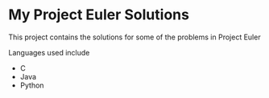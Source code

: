 # My Project Euler Solutions
This project contains the solutions for some of the problems in Project Euler

Languages used include
* C
* Java
* Python

